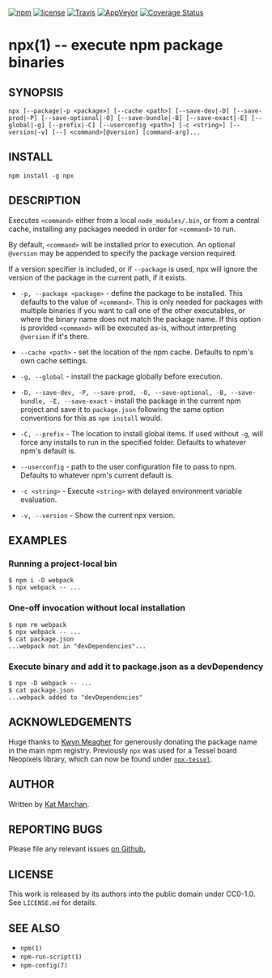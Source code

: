 [![npm](https://img.shields.io/npm/v/npx.svg)](https://npm.im/npx) [![license](https://img.shields.io/npm/l/npx.svg)](https://npm.im/npx) [![Travis](https://img.shields.io/travis/zkat/npx.svg)](https://travis-ci.org/zkat/npx) [![AppVeyor](https://ci.appveyor.com/api/projects/status/github/zkat/npx?svg=true)](https://ci.appveyor.com/project/zkat/npx) [![Coverage Status](https://coveralls.io/repos/github/zkat/npx/badge.svg?branch=latest)](https://coveralls.io/github/zkat/npx?branch=latest)

# npx(1) -- execute npm package binaries

## SYNOPSIS

`npx [--package|-p <package>] [--cache <path>] [--save-dev|-D] [--save-prod|-P] [--save-optional|-O] [--save-bundle|-B] [--save-exact|-E] [--global|-g] [--prefix|-C] [--userconfig <path>] [-c <string>] [--version|-v] [--] <command>[@version] [command-arg]...`

## INSTALL

`npm install -g npx`

## DESCRIPTION

Executes `<command>` either from a local `node_modules/.bin`, or from a central cache, installing any packages needed in order for `<command>` to run.

By default, `<command>` will be installed prior to execution. An optional `@version` may be appended to specify the package version required.

If a version specifier is included, or if `--package` is used, npx will ignore the version of the package in the current path, if it exists.

* `-p, --package <package>` - define the package to be installed. This defaults to the value of `<command>`. This is only needed for packages with multiple binaries if you want to call one of the other executables, or where the binary name does not match the package name. If this option is provided `<command>` will be executed as-is, without interpreting `@version` if it's there.

* `--cache <path>` - set the location of the npm cache. Defaults to npm's own cache settings.

* `-g, --global` - install the package globally before execution.

* `-D, --save-dev, -P, --save-prod, -O, --save-optional, -B, --save-bundle, -E, --save-exact` - install the package in the current npm project and save it to `package.json` following the same option conventions for this as `npm install` would.

* `-C, --prefix` - The location to install global items. If used without `-g`, will force any installs to run in the specified folder. Defaults to whatever npm's default is.

* `--userconfig` - path to the user configuration file to pass to npm. Defaults to whatever npm's current default is.

* `-c <string>` - Execute `<string>` with delayed environment variable evaluation.

* `-v, --version` - Show the current npx version.

## EXAMPLES

### Running a project-local bin

```
$ npm i -D webpack
$ npx webpack -- ...
```

### One-off invocation without local installation

```
$ npm rm webpack
$ npx webpack -- ...
$ cat package.json
...webpack not in "devDependencies"...
```

### Execute binary and add it to package.json as a devDependency

```
$ npx -D webpack -- ...
$ cat package.json
...webpack added to "devDependencies"
```

## ACKNOWLEDGEMENTS

Huge thanks to [Kwyn Meagher](https://blog.kwyn.io) for generously donating the package name in the main npm registry. Previously `npx` was used for a Tessel board Neopixels library, which can now be found under [`npx-tessel`](https://npm.im/npx-tessel).

## AUTHOR

Written by [Kat Marchan](https://github.com/zkat).

## REPORTING BUGS

Please file any relevant issues [on Github.](https://github.com/zkat/npx)

## LICENSE

This work is released by its authors into the public domain under CC0-1.0. See `LICENSE.md` for details.

## SEE ALSO

* `npm(1)`
* `npm-run-script(1)`
* `npm-config(7)`
